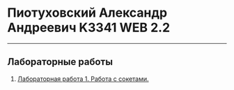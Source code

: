 # Пиотуховский Александр Андреевич K3341 WEB 2.2

---

## **Лабораторные работы**

1. [Лабораторная работа 1. Работа с сокетами.](lab1)
